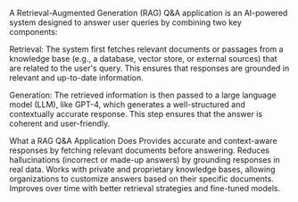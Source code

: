 A Retrieval-Augmented Generation (RAG) Q&A application is an AI-powered system designed to answer user queries by combining two key components:

Retrieval: The system first fetches relevant documents or passages from a knowledge base (e.g., a database, vector store, or external sources) that are related to the user's query. This ensures that responses are grounded in relevant and up-to-date information.

Generation: The retrieved information is then passed to a large language model (LLM), like GPT-4, which generates a well-structured and contextually accurate response. This step ensures that the answer is coherent and user-friendly.

What a RAG Q&A Application Does
Provides accurate and context-aware responses by fetching relevant documents before answering.
Reduces hallucinations (incorrect or made-up answers) by grounding responses in real data.
Works with private and proprietary knowledge bases, allowing organizations to customize answers based on their specific documents.
Improves over time with better retrieval strategies and fine-tuned models.
